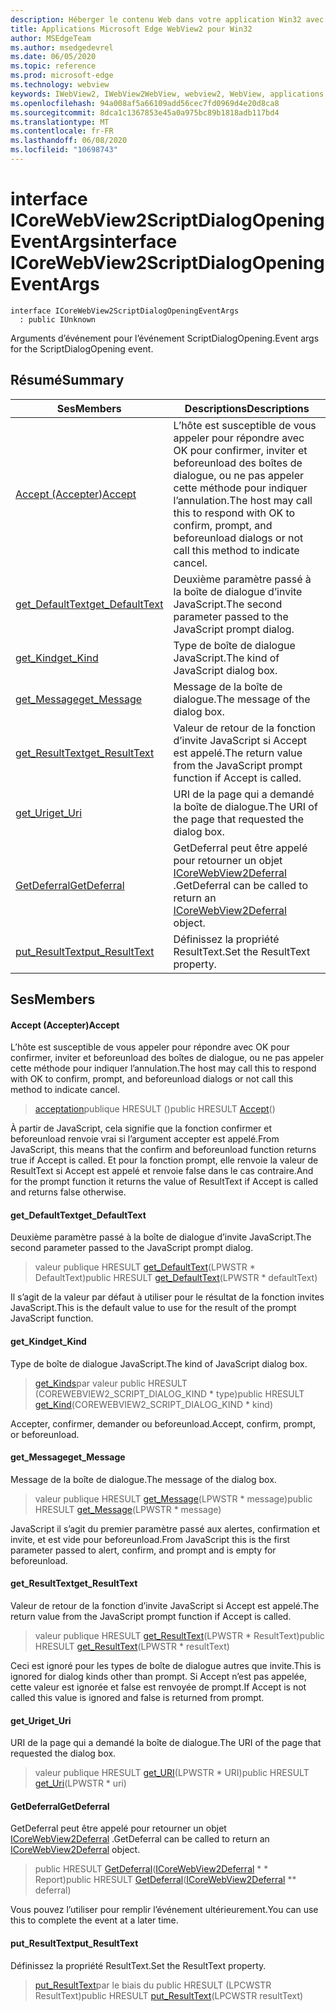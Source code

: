 ```yaml
---
description: Héberger le contenu Web dans votre application Win32 avec le contrôle Microsoft Edge WebView2
title: Applications Microsoft Edge WebView2 pour Win32
author: MSEdgeTeam
ms.author: msedgedevrel
ms.date: 06/05/2020
ms.topic: reference
ms.prod: microsoft-edge
ms.technology: webview
keywords: IWebView2, IWebView2WebView, webview2, WebView, applications Win32, Win32, Edge, ICoreWebView2, ICoreWebView2Controller, contrôle de navigateur, html Edge
ms.openlocfilehash: 94a008af5a66109add56cec7fd0969d4e20d8ca8
ms.sourcegitcommit: 8dca1c1367853e45a0a975bc89b1818adb117bd4
ms.translationtype: MT
ms.contentlocale: fr-FR
ms.lasthandoff: 06/08/2020
ms.locfileid: "10698743"
---
```

# <span data-ttu-id="f7656-104">interface ICoreWebView2ScriptDialogOpeningEventArgs</span><span class="sxs-lookup"><span data-stu-id="f7656-104">interface ICoreWebView2ScriptDialogOpeningEventArgs</span></span> 

```
interface ICoreWebView2ScriptDialogOpeningEventArgs
  : public IUnknown
```

<span data-ttu-id="f7656-105">Arguments d’événement pour l’événement ScriptDialogOpening.</span><span class="sxs-lookup"><span data-stu-id="f7656-105">Event args for the ScriptDialogOpening event.</span></span>

## <span data-ttu-id="f7656-106">Résumé</span><span class="sxs-lookup"><span data-stu-id="f7656-106">Summary</span></span>

 <span data-ttu-id="f7656-107">Ses</span><span class="sxs-lookup"><span data-stu-id="f7656-107">Members</span></span>                        | <span data-ttu-id="f7656-108">Descriptions</span><span class="sxs-lookup"><span data-stu-id="f7656-108">Descriptions</span></span>
--------------------------------|---------------------------------------------
[<span data-ttu-id="f7656-109">Accept (Accepter)</span><span class="sxs-lookup"><span data-stu-id="f7656-109">Accept</span></span>](#accept) | <span data-ttu-id="f7656-110">L’hôte est susceptible de vous appeler pour répondre avec OK pour confirmer, inviter et beforeunload des boîtes de dialogue, ou ne pas appeler cette méthode pour indiquer l’annulation.</span><span class="sxs-lookup"><span data-stu-id="f7656-110">The host may call this to respond with OK to confirm, prompt, and beforeunload dialogs or not call this method to indicate cancel.</span></span>
[<span data-ttu-id="f7656-111">get_DefaultText</span><span class="sxs-lookup"><span data-stu-id="f7656-111">get_DefaultText</span></span>](#get_defaulttext) | <span data-ttu-id="f7656-112">Deuxième paramètre passé à la boîte de dialogue d’invite JavaScript.</span><span class="sxs-lookup"><span data-stu-id="f7656-112">The second parameter passed to the JavaScript prompt dialog.</span></span>
[<span data-ttu-id="f7656-113">get_Kind</span><span class="sxs-lookup"><span data-stu-id="f7656-113">get_Kind</span></span>](#get_kind) | <span data-ttu-id="f7656-114">Type de boîte de dialogue JavaScript.</span><span class="sxs-lookup"><span data-stu-id="f7656-114">The kind of JavaScript dialog box.</span></span>
[<span data-ttu-id="f7656-115">get_Message</span><span class="sxs-lookup"><span data-stu-id="f7656-115">get_Message</span></span>](#get_message) | <span data-ttu-id="f7656-116">Message de la boîte de dialogue.</span><span class="sxs-lookup"><span data-stu-id="f7656-116">The message of the dialog box.</span></span>
[<span data-ttu-id="f7656-117">get_ResultText</span><span class="sxs-lookup"><span data-stu-id="f7656-117">get_ResultText</span></span>](#get_resulttext) | <span data-ttu-id="f7656-118">Valeur de retour de la fonction d’invite JavaScript si Accept est appelé.</span><span class="sxs-lookup"><span data-stu-id="f7656-118">The return value from the JavaScript prompt function if Accept is called.</span></span>
[<span data-ttu-id="f7656-119">get_Uri</span><span class="sxs-lookup"><span data-stu-id="f7656-119">get_Uri</span></span>](#get_uri) | <span data-ttu-id="f7656-120">URI de la page qui a demandé la boîte de dialogue.</span><span class="sxs-lookup"><span data-stu-id="f7656-120">The URI of the page that requested the dialog box.</span></span>
[<span data-ttu-id="f7656-121">GetDeferral</span><span class="sxs-lookup"><span data-stu-id="f7656-121">GetDeferral</span></span>](#getdeferral) | <span data-ttu-id="f7656-122">GetDeferral peut être appelé pour retourner un objet [ICoreWebView2Deferral](icorewebview2deferral.md) .</span><span class="sxs-lookup"><span data-stu-id="f7656-122">GetDeferral can be called to return an [ICoreWebView2Deferral](icorewebview2deferral.md) object.</span></span>
[<span data-ttu-id="f7656-123">put_ResultText</span><span class="sxs-lookup"><span data-stu-id="f7656-123">put_ResultText</span></span>](#put_resulttext) | <span data-ttu-id="f7656-124">Définissez la propriété ResultText.</span><span class="sxs-lookup"><span data-stu-id="f7656-124">Set the ResultText property.</span></span>

## <span data-ttu-id="f7656-125">Ses</span><span class="sxs-lookup"><span data-stu-id="f7656-125">Members</span></span>

#### <span data-ttu-id="f7656-126">Accept (Accepter)</span><span class="sxs-lookup"><span data-stu-id="f7656-126">Accept</span></span> 

<span data-ttu-id="f7656-127">L’hôte est susceptible de vous appeler pour répondre avec OK pour confirmer, inviter et beforeunload des boîtes de dialogue, ou ne pas appeler cette méthode pour indiquer l’annulation.</span><span class="sxs-lookup"><span data-stu-id="f7656-127">The host may call this to respond with OK to confirm, prompt, and beforeunload dialogs or not call this method to indicate cancel.</span></span>

> <span data-ttu-id="f7656-128">[acceptation](#accept)publique HRESULT ()</span><span class="sxs-lookup"><span data-stu-id="f7656-128">public HRESULT [Accept](#accept)()</span></span>

<span data-ttu-id="f7656-129">À partir de JavaScript, cela signifie que la fonction confirmer et beforeunload renvoie vrai si l’argument accepter est appelé.</span><span class="sxs-lookup"><span data-stu-id="f7656-129">From JavaScript, this means that the confirm and beforeunload function returns true if Accept is called.</span></span> <span data-ttu-id="f7656-130">Et pour la fonction prompt, elle renvoie la valeur de ResultText si Accept est appelé et renvoie false dans le cas contraire.</span><span class="sxs-lookup"><span data-stu-id="f7656-130">And for the prompt function it returns the value of ResultText if Accept is called and returns false otherwise.</span></span>

#### <span data-ttu-id="f7656-131">get_DefaultText</span><span class="sxs-lookup"><span data-stu-id="f7656-131">get_DefaultText</span></span> 

<span data-ttu-id="f7656-132">Deuxième paramètre passé à la boîte de dialogue d’invite JavaScript.</span><span class="sxs-lookup"><span data-stu-id="f7656-132">The second parameter passed to the JavaScript prompt dialog.</span></span>

> <span data-ttu-id="f7656-133">valeur publique HRESULT [get_DefaultText](#get_defaulttext)(LPWSTR \* DefaultText)</span><span class="sxs-lookup"><span data-stu-id="f7656-133">public HRESULT [get_DefaultText](#get_defaulttext)(LPWSTR \* defaultText)</span></span>

<span data-ttu-id="f7656-134">Il s’agit de la valeur par défaut à utiliser pour le résultat de la fonction invites JavaScript.</span><span class="sxs-lookup"><span data-stu-id="f7656-134">This is the default value to use for the result of the prompt JavaScript function.</span></span>

#### <span data-ttu-id="f7656-135">get_Kind</span><span class="sxs-lookup"><span data-stu-id="f7656-135">get_Kind</span></span> 

<span data-ttu-id="f7656-136">Type de boîte de dialogue JavaScript.</span><span class="sxs-lookup"><span data-stu-id="f7656-136">The kind of JavaScript dialog box.</span></span>

> <span data-ttu-id="f7656-137">[get_Kinds](#get_kind)par valeur public HRESULT (COREWEBVIEW2_SCRIPT_DIALOG_KIND \* type)</span><span class="sxs-lookup"><span data-stu-id="f7656-137">public HRESULT [get_Kind](#get_kind)(COREWEBVIEW2_SCRIPT_DIALOG_KIND \* kind)</span></span>

<span data-ttu-id="f7656-138">Accepter, confirmer, demander ou beforeunload.</span><span class="sxs-lookup"><span data-stu-id="f7656-138">Accept, confirm, prompt, or beforeunload.</span></span>

#### <span data-ttu-id="f7656-139">get_Message</span><span class="sxs-lookup"><span data-stu-id="f7656-139">get_Message</span></span> 

<span data-ttu-id="f7656-140">Message de la boîte de dialogue.</span><span class="sxs-lookup"><span data-stu-id="f7656-140">The message of the dialog box.</span></span>

> <span data-ttu-id="f7656-141">valeur publique HRESULT [get_Message](#get_message)(LPWSTR \* message)</span><span class="sxs-lookup"><span data-stu-id="f7656-141">public HRESULT [get_Message](#get_message)(LPWSTR \* message)</span></span>

<span data-ttu-id="f7656-142">JavaScript il s’agit du premier paramètre passé aux alertes, confirmation et invite, et est vide pour beforeunload.</span><span class="sxs-lookup"><span data-stu-id="f7656-142">From JavaScript this is the first parameter passed to alert, confirm, and prompt and is empty for beforeunload.</span></span>

#### <span data-ttu-id="f7656-143">get_ResultText</span><span class="sxs-lookup"><span data-stu-id="f7656-143">get_ResultText</span></span> 

<span data-ttu-id="f7656-144">Valeur de retour de la fonction d’invite JavaScript si Accept est appelé.</span><span class="sxs-lookup"><span data-stu-id="f7656-144">The return value from the JavaScript prompt function if Accept is called.</span></span>

> <span data-ttu-id="f7656-145">valeur publique HRESULT [get_ResultText](#get_resulttext)(LPWSTR \* ResultText)</span><span class="sxs-lookup"><span data-stu-id="f7656-145">public HRESULT [get_ResultText](#get_resulttext)(LPWSTR \* resultText)</span></span>

<span data-ttu-id="f7656-146">Ceci est ignoré pour les types de boîte de dialogue autres que invite.</span><span class="sxs-lookup"><span data-stu-id="f7656-146">This is ignored for dialog kinds other than prompt.</span></span> <span data-ttu-id="f7656-147">Si Accept n’est pas appelée, cette valeur est ignorée et false est renvoyée de prompt.</span><span class="sxs-lookup"><span data-stu-id="f7656-147">If Accept is not called this value is ignored and false is returned from prompt.</span></span>

#### <span data-ttu-id="f7656-148">get_Uri</span><span class="sxs-lookup"><span data-stu-id="f7656-148">get_Uri</span></span> 

<span data-ttu-id="f7656-149">URI de la page qui a demandé la boîte de dialogue.</span><span class="sxs-lookup"><span data-stu-id="f7656-149">The URI of the page that requested the dialog box.</span></span>

> <span data-ttu-id="f7656-150">valeur publique HRESULT [get_URI](#get_uri)(LPWSTR \* URI)</span><span class="sxs-lookup"><span data-stu-id="f7656-150">public HRESULT [get_Uri](#get_uri)(LPWSTR \* uri)</span></span>

#### <span data-ttu-id="f7656-151">GetDeferral</span><span class="sxs-lookup"><span data-stu-id="f7656-151">GetDeferral</span></span> 

<span data-ttu-id="f7656-152">GetDeferral peut être appelé pour retourner un objet [ICoreWebView2Deferral](icorewebview2deferral.md) .</span><span class="sxs-lookup"><span data-stu-id="f7656-152">GetDeferral can be called to return an [ICoreWebView2Deferral](icorewebview2deferral.md) object.</span></span>

> <span data-ttu-id="f7656-153">public HRESULT [GetDeferral](#getdeferral)([ICoreWebView2Deferral](icorewebview2deferral.md) \* \* Report)</span><span class="sxs-lookup"><span data-stu-id="f7656-153">public HRESULT [GetDeferral](#getdeferral)([ICoreWebView2Deferral](icorewebview2deferral.md) \*\* deferral)</span></span>

<span data-ttu-id="f7656-154">Vous pouvez l’utiliser pour remplir l’événement ultérieurement.</span><span class="sxs-lookup"><span data-stu-id="f7656-154">You can use this to complete the event at a later time.</span></span>

#### <span data-ttu-id="f7656-155">put_ResultText</span><span class="sxs-lookup"><span data-stu-id="f7656-155">put_ResultText</span></span> 

<span data-ttu-id="f7656-156">Définissez la propriété ResultText.</span><span class="sxs-lookup"><span data-stu-id="f7656-156">Set the ResultText property.</span></span>

> <span data-ttu-id="f7656-157">[put_ResultText](#put_resulttext)par le biais du public HRESULT (LPCWSTR ResultText)</span><span class="sxs-lookup"><span data-stu-id="f7656-157">public HRESULT [put_ResultText](#put_resulttext)(LPCWSTR resultText)</span></span>

